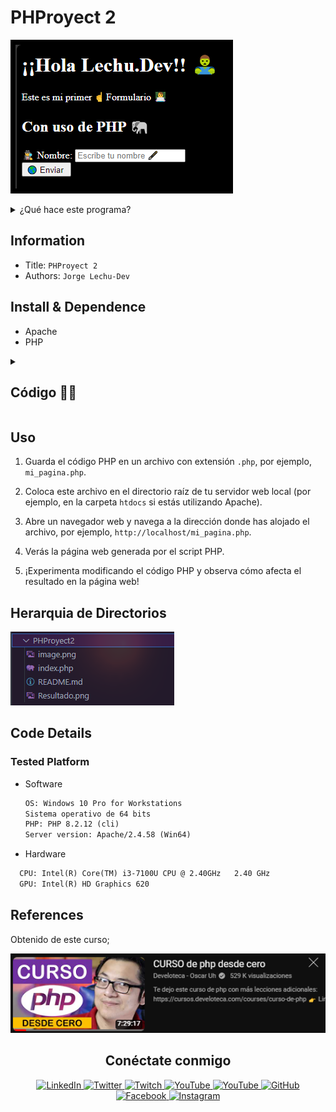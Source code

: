 # PHProyect 2

![Resultado](Resultado.png)

<details>
  <summary>¿Qué hace este programa?</summary>
  <p>
    Este código en PHP se encarga de recibir información de un formulario utilizando el método POST. Si se envían datos mediante el formulario, se recoge la respuesta a la pregunta1 y se muestra un saludo personalizado en un encabezado h1.
  </p>
</details>

## Information

- Title:  `PHProyect 2`
- Authors:  `Jorge Lechu-Dev`

## Install & Dependence

- Apache
- PHP

<details>
  <summary>
  <h2> Código 👨‍💻 </h2>
  </summary>

```php
<!-- Método _POST -->
<?php
// Comprobamos si se han enviado datos mediante el método POST
if ($_POST) {
    // Si hay datos recibidos, almacenamos la respuesta a la pregunta1 en la variable $respuesta1
    $respuesta1 = $_POST['pregunta1'];
    // Mostramos un saludo personalizado utilizando la respuesta recibida
    echo "<h1>¡¡Hola ".$respuesta1."!! 🧟‍♂️ </h1>";
}
?>
<!-- Este es mi HTML normal. Desde aquí creamos un formulario y enviamos las respuestas a través del método post -->
<!DOCTYPE html>
<html lang="en">
<head>
    <meta charset="UTF-8">
    <meta name="viewport" content="width=device-width, initial-scale=1.0">
    <title>PHProject2</title>
</head>
<body style="background-color: black; color: white; ">
    <p>Este es mi primer ☝ Formulario 👨‍💻</p>
    <h2>Con uso de PHP 🐘</h2>
    <!-- Formulario -->
    <form action="index.php" method="POST">
        <label for="p1">🕵️‍♂️ Nombre:</label>
        <input type="text" id="p1" name="pregunta1" placeholder="Escribe tu nombre 🖋"><br>
        <input type="submit" value="🌎 Enviar">
    </form>
</body>
</html>
```

</details>

## Uso

1. Guarda el código PHP en un archivo con extensión `.php`, por ejemplo, `mi_pagina.php`.

2. Coloca este archivo en el directorio raíz de tu servidor web local (por ejemplo, en la carpeta `htdocs` si estás utilizando Apache).

3. Abre un navegador web y navega a la dirección donde has alojado el archivo, por ejemplo, `http://localhost/mi_pagina.php`.

4. Verás la página web generada por el script PHP.

5. ¡Experimenta modificando el código PHP y observa cómo afecta el resultado en la página web!

## Herarquia de Directorios

![alt text](image-1.png)

## Code Details

### Tested Platform

- Software

  ```txt
  OS: Windows 10 Pro for Workstations
  Sistema operativo de 64 bits
  PHP: PHP 8.2.12 (cli)
  Server version: Apache/2.4.58 (Win64)
  ```

- Hardware

```txt
  CPU: Intel(R) Core(TM) i3-7100U CPU @ 2.40GHz   2.40 GHz
  GPU: Intel(R) HD Graphics 620
```

## References

Obtenido de este curso;

 [![Obtenido de](image.png)](https://www.youtube.com/watch?v=nCB1gEkRZ1g)

<!-- Redes Sociales -->
<h2 align="center">Conéctate conmigo</h2>
<p align="center">
  
  <a href="https://www.linkedin.com/in/jorgelechugas/">
    <img src="https://img.shields.io/badge/LinkedIn-%230077B5?style=for-the-badge&logo=LinkedIn&logoColor=white" alt="LinkedIn">
</a>
<!-- Twitter -->
<a href="https://twitter.com/Lechu_Dev">
  <img src="https://img.shields.io/badge/Twitter-%231DA1F2?style=for-the-badge&logo=Twitter&logoColor=white" alt="Twitter">
</a>
  <!-- Twitch -->
  <a href="https://www.twitch.tv/lechugaslettuches">
    <img src="https://img.shields.io/badge/Twitch-%239146FF?style=for-the-badge&logo=Twitch&logoColor=white" alt="Twitch">
  </a>

  <!-- YouTube -->
  <a href="https://www.youtube.com/channel/UCCVH3mvZFNs9vZQP_3PL_jw">
    <img src="https://img.shields.io/badge/YouTube-%23FF0000?style=for-the-badge&logo=YouTube&logoColor=white" alt="YouTube">
  </a>
<a href="https://www.youtube.com/channel/UCA-UArQPMiba7YgPw7OsgHg">
    <img src="https://img.shields.io/badge/YouTube-%23FF0000?style=for-the-badge&logo=YouTube&logoColor=white" alt="YouTube">
  </a>

<!-- GitHub -->
<a href="https://github.com/usuario">
  <img src="https://img.shields.io/badge/GitHub-%23181717?style=for-the-badge&logo=GitHub&logoColor=white" alt="GitHub">
</a>

  <!-- Facebook -->
  <a href="https://www.facebook.com/profile.php?id=61550480867105">
    <img src="https://img.shields.io/badge/Facebook-%231877F2?style=for-the-badge&logo=Facebook&logoColor=white" alt="Facebook">
  </a>
  <!-- Instagram -->
  <a href="https://www.instagram.com/lechugasskate/">
    <img src="https://img.shields.io/badge/Instagram-%23E4405F?style=for-the-badge&logo=Instagram&logoColor=white" alt="Instagram">
  </a>

</p>
